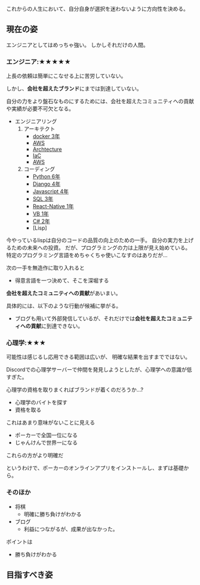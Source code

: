 
これからの人生において、自分自身が選択を迷わないように方向性を決める。


## 現在の姿

エンジニアとしてはめっちゃ強い。
しかしそれだけの人間。



### エンジニア:★★★★★

上長の依頼は簡単にこなせる上に苦労していない。

しかし、**会社を超えたブランド**にまでは到達していない。

自分の力をより盤石なものにするためには、会社を超えたコミュニティへの貢献や実績が必要不可欠となる。


- エンジニアリング
    1. アーキテクト
        - [docker 3年](https://techblog.short-tips.info/docker/)
        - [AWS]()
        - [Archtecture](https://techblog.short-tips.info/inhouse_se/)
        - [IaC](https://techblog.short-tips.info/iac/0000IAC.md)
        - [AWS]()
    2. コーディング
        - [Python 6年](https://techblog.short-tips.info/python/)
        - [Django 4年](https://techblog.short-tips.info/python/)
        - [Javascript 4年](https://techblog.short-tips.info/javascript/)
        - [SQL 3年](https://techblog.short-tips.info/sql/)
        - [React-Native 1年]()
        - [VB 1年]()
        - [C# 2年]()
        - [Lisp]

今やっているlispは自分のコードの品質の向上のための一手。
自分の実力を上げるための未来への投資。
だが、プログラミングの力は上限が見え始めている。
特定のプログラミング言語をめちゃくちゃ使いこなすのはありだが...


次の一手を無造作に取り入れると

- 得意言語を一つ決めて、そこを深堀する



**会社を超えたコミュニティへの貢献**があいまい。

具体的には、以下のような行動が候補に挙がる。

- ブログも用いて外部発信しているが、それだけでは**会社を超えたコミュニティへの貢献**に到達できない。



### 心理学:★★★

可能性は感じるし応用できる範囲は広いが、
明確な結果を出すまでではない。

Discordでの心理学サーバーで仲間を発見しようとしたが、心理学への意識が低すぎた。

心理学の資格を取りまくればブランドが着くのだろうか...?

- 心理学のバイトを探す
- 資格を取る

これはあまり意味がないことに見える

- ポーカーで全国一位になる
- じゃんけんで世界一になる

これらの方がより明確だ

というわけで、ポーカーのオンラインアプリをインストールし、まずは基礎から。


### そのほか

- 将棋
  - 明確に勝ち負けがわかる
- ブログ
  - 利益につながるが、成果が出なかった。

ポイントは

- 勝ち負けがわかる





## 目指すべき姿







